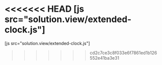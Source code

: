 <<<<<<< HEAD
[js src="solution.view/extended-clock.js"]
=======
[js src="solution.view/extended-clock.js"]
>>>>>>> cd2c7ce3c8f033e6f7861ed1b126552e41ba3e31
